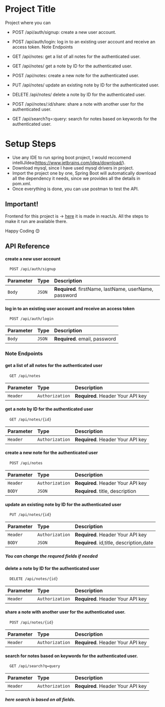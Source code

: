 
# Project Title

Project where you can 

* POST /api/auth/signup: create a new user account.
* POST /api/auth/login: log in to an existing user account and receive an access token.
Note Endpoints

* GET /api/notes: get a list of all notes for the authenticated user.
* GET /api/notes/ get a note by ID for the authenticated user.
* POST /api/notes: create a new note for the authenticated user.
* PUT /api/notes/ update an existing note by ID for the authenticated user.
* DELETE /api/notes/ delete a note by ID for the authenticated user.
* POST /api/notes/:id/share: share a note with another user for the authenticated user.
* GET /api/search?q=:query: search for notes based on keywords for the authenticated user.


# Setup Steps

* Use any IDE to run spring boot project, I would reccomend intelliJIdea(https://www.jetbrains.com/idea/download/).
* Download mysql, since I have used mysql drivers in project.
* Import the project one by one, Spring Boot will automatically download all the dependency it needs, since we provides all the details in pom.xml.
* Once everything is done, you can use postman to test the API.

## Important!

Frontend for this project is -> [here](https://github.com/shobhitRanjann/onlineStore-springBoot)
it is made in reactJs. All the steps to make it run are available there.

Happy Coding 😊
## API Reference

#### create a new user account

```http
  POST /api/auth/signup
```

| Parameter | Type     | Description                |
| :-------- | :------- | :------------------------- |
| `Body` | `JSON` | **Required**. firstName, lastName, userName, password |

#### log in to an existing user account and receive an access token

```http
  POST /api/auth/login
```

| Parameter | Type     | Description                       |
| :-------- | :------- | :-------------------------------- |
| `Body`      | `JSON` | **Required**. email, password |

### Note Endpoints
#### get a list of all notes for the authenticated user

```http
  GET /api/notes
```

| Parameter | Type     | Description                       |
| :-------- | :------- | :-------------------------------- |
| `Header` | `Authorization` | **Required**. Header Your API key |

#### get a note by ID for the authenticated user

```http
  GET /api/notes/{id}
```

| Parameter | Type     | Description                       |
| :-------- | :------- | :-------------------------------- |
| `Header` | `Authorization` | **Required**. Header Your API key |

#### create a new note for the authenticated user

```http
  POST /api/notes
```

| Parameter | Type     | Description                       |
| :-------- | :------- | :-------------------------------- |
| `Header` | `Authorization` | **Required**. Header Your API key |
| `BODY` | `JSON` | **Required**. title, description |

#### update an existing note by ID for the authenticated user

```http
  PUT /api/notes/{id}
```

| Parameter | Type     | Description                       |
| :-------- | :------- | :-------------------------------- |
| `Header` | `Authorization` | **Required**. Header Your API key |
| `BODY` | `JSON` | **Required**. id,title, description,date |

##### You can change the requred fields if needed

#### delete a note by ID for the authenticated user

```http
  DELETE /api/notes/{id}
```

| Parameter | Type     | Description                       |
| :-------- | :------- | :-------------------------------- |
| `Header` | `Authorization` | **Required**. Header Your API key |


#### share a note with another user for the authenticated user.

```http
  POST /api/notes/{id}
```

| Parameter | Type     | Description                       |
| :-------- | :------- | :-------------------------------- |
| `Header` | `Authorization` | **Required**. Header Your API key |

#### search for notes based on keywords for the authenticated user.

```http
  GET /api/search?q=query
```

| Parameter | Type     | Description                       |
| :-------- | :------- | :-------------------------------- |
| `Header` | `Authorization` | **Required**. Header Your API key |

##### here search is based on all fields.
